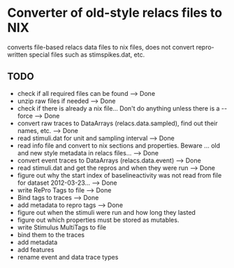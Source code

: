 # Converter of old-style relacs files to NIX

converts file-based relacs data files to nix files, does not convert repro-written special files such as stimspikes.dat, etc.

## TODO

* check if all required files can be found --> Done
* unzip raw files if needed  --> Done
* check if there is already a nix file... Don't do anything unless there is a --force  --> Done
* convert raw traces to DataArrays (relacs.data.sampled), find out their names, etc. --> Done
* read stimuli.dat for unit and sampling interval --> Done
* read info file and convert to nix sections and properties. Beware ... old and new style metadata in relacs files... --> Done
* convert event traces to DataArrays (relacs.data.event) --> Done
* read stimuli.dat and get the repros and when they were run --> Done
* figure out why the start index of baselineactivity was not read from file for dataset 2012-03-23... --> Done
* write RePro Tags to file --> Done
* Bind tags to traces --> Done
* add metadata to repro tags --> Done
* figure out when the stimuli were run and how long they lasted
* figure out which properties must be stored as mutables.
* write Stimulus MultiTags to file
* bind them to the traces
* add metadata
* add features
* rename event and data trace types
